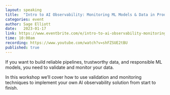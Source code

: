 ```yaml
---
layout: speaking
title:  "Intro to AI Observability: Monitoring ML Models & Data in Production - Workshop"
categories: event
author: Sage Elliott
date:   2023-01-17
link: https://www.eventbrite.com/e/intro-to-ai-observability-monitoring-ml-models-data-in-production-tickets-495707493457?aff=sage
time: 10:00am
recording: https://www.youtube.com/watch?v=shFZSUE2tBU
published: true
---
```


If you want to build reliable pipelines, trustworthy data, and responsible ML models, you need to validate and monitor your data.

In this workshop we’ll cover how to use validation and monitoring techniques to implement your own AI observability solution from start to finish.


